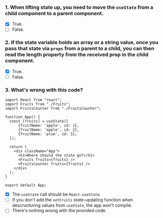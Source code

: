 ### 1. When lifting state up, you need to move the `useState` from a child component to a parent component.

- [x] True.
- [ ] False.

### 2. If the state variable holds an array or a string value, once you pass that state via `props` from a parent to a child, you can then read the length property from the received prop in the child component.

- [x] True.
- [ ] False.

### 3. What's wrong with this code?

```
import React from "react";
import Fruits from "./Fruits";
import FruitsCounter from "./FruitsCounter";

function App() {
  const [fruits] = useState([
      {fruitName: 'apple', id: 1},
      {fruitName: 'apple', id: 2},
      {fruitName: 'plum', id: 3},
  ]);

  return (
    <div className="App">
      <h1>Where should the state go?</h1>
      <Fruits fruits={fruits} />
      <FruitsCounter fruits={fruits} />
    </div>
  );
}

export default App;
```

- [x] The `useState` call should be `React.useState`.
- [ ] If you don't add the `setFruits` state-updating function when descructuring values from `useState`, the app won't compile.
- [ ] There's nothing wrong with the provided code.
